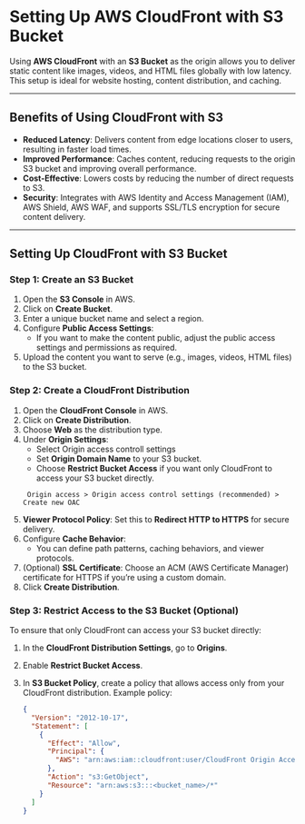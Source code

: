 # Setting Up AWS CloudFront with S3 Bucket

Using **AWS CloudFront** with an **S3 Bucket** as the origin allows you to deliver static content like images, videos, and HTML files globally with low latency. This setup is ideal for website hosting, content distribution, and caching.

---

## Benefits of Using CloudFront with S3

- **Reduced Latency**: Delivers content from edge locations closer to users, resulting in faster load times.
- **Improved Performance**: Caches content, reducing requests to the origin S3 bucket and improving overall performance.
- **Cost-Effective**: Lowers costs by reducing the number of direct requests to S3.
- **Security**: Integrates with AWS Identity and Access Management (IAM), AWS Shield, AWS WAF, and supports SSL/TLS encryption for secure content delivery.

---

## Setting Up CloudFront with S3 Bucket

### Step 1: Create an S3 Bucket

1. Open the **S3 Console** in AWS.
2. Click on **Create Bucket**.
3. Enter a unique bucket name and select a region.
4. Configure **Public Access Settings**:
   - If you want to make the content public, adjust the public access settings and permissions as required.
5. Upload the content you want to serve (e.g., images, videos, HTML files) to the S3 bucket.

### Step 2: Create a CloudFront Distribution

1. Open the **CloudFront Console** in AWS.
2. Click on **Create Distribution**.
3. Choose **Web** as the distribution type.
4. Under **Origin Settings**:
   - Select Origin access controll settings
   - Set **Origin Domain Name** to your S3 bucket.
   - Choose **Restrict Bucket Access** if you want only CloudFront to access your S3 bucket directly.
   ```
    Origin access > Origin access control settings (recommended) > Create new OAC
   ```
5. **Viewer Protocol Policy**: Set this to **Redirect HTTP to HTTPS** for secure delivery.
6. Configure **Cache Behavior**:
   - You can define path patterns, caching behaviors, and viewer protocols.
7. (Optional) **SSL Certificate**: Choose an ACM (AWS Certificate Manager) certificate for HTTPS if you’re using a custom domain.
8. Click **Create Distribution**.

### Step 3: Restrict Access to the S3 Bucket (Optional)

To ensure that only CloudFront can access your S3 bucket directly:

1. In the **CloudFront Distribution Settings**, go to **Origins**.
2. Enable **Restrict Bucket Access**.
3. In **S3 Bucket Policy**, create a policy that allows access only from your CloudFront distribution. Example policy:

   ```json
   {
     "Version": "2012-10-17",
     "Statement": [
       {
         "Effect": "Allow",
         "Principal": {
           "AWS": "arn:aws:iam::cloudfront:user/CloudFront Origin Access Identity <OAI_ID>"
         },
         "Action": "s3:GetObject",
         "Resource": "arn:aws:s3:::<bucket_name>/*"
       }
     ]
   }
```